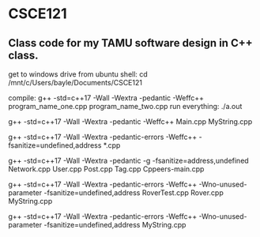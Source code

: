 # CSCE121

## Class code for my TAMU software design in C++ class.


get to windows drive from ubuntu shell: cd /mnt/c/Users/bayle/Documents/CSCE121

compile: g++ -std=c++17 -Wall -Wextra -pedantic -Weffc++ program_name_one.cpp program_name_two.cpp
run everything: ./a.out


g++ -std=c++17 -Wall -Wextra -pedantic -Weffc++ Main.cpp MyString.cpp

g++ -std=c++17 -Wall -Wextra -pedantic-errors -Weffc++ -fsanitize=undefined,address *.cpp



g++ -std=c++17 -Wall -Wextra -pedantic -g -fsanitize=address,undefined Network.cpp User.cpp Post.cpp Tag.cpp Cppeers-main.cpp



g++ -std=c++17 -Wall -Wextra -pedantic-errors -Weffc++ -Wno-unused-parameter -fsanitize=undefined,address RoverTest.cpp Rover.cpp MyString.cpp

g++ -std=c++17 -Wall -Wextra -pedantic-errors -Weffc++ -Wno-unused-parameter -fsanitize=undefined,address MyString.cpp
